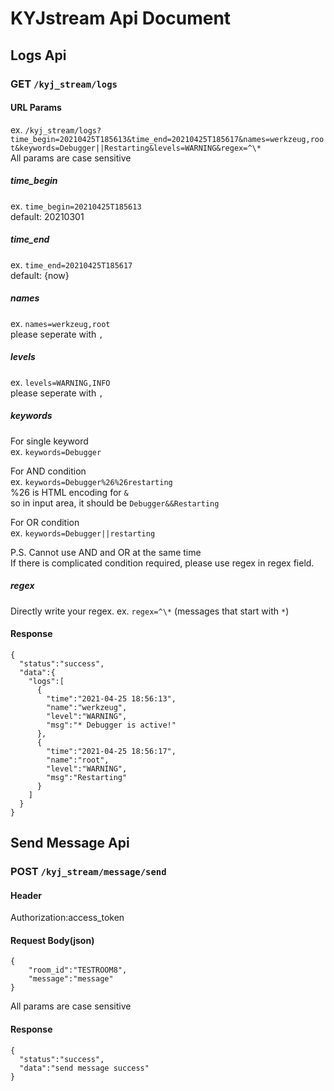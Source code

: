 # KYJstream Api Document

## Logs Api
### GET `/kyj_stream/logs`
#### URL Params
ex. `/kyj_stream/logs?time_begin=20210425T185613&time_end=20210425T185617&names=werkzeug,root&keywords=Debugger||Restarting&levels=WARNING&regex=^\*`  
All params are case sensitive  

##### time_begin
ex. `time_begin=20210425T185613`  
default: 20210301  
  
  
##### time_end
ex. `time_end=20210425T185617`  
default: {now}  
  
  
##### names  
ex. `names=werkzeug,root`  
please seperate with `,`  
  
  
##### levels  
ex. `levels=WARNING,INFO`  
please seperate with `,`  
  
  
##### keywords  
For single keyword  
ex. `keywords=Debugger`  
  

For AND condition  
ex. `keywords=Debugger%26%26restarting`  
%26 is HTML encoding for `&`  
so in input area, it should be `Debugger&&Restarting`  
  
For OR condition  
ex. `keywords=Debugger||restarting`  
  
P.S. Cannot use AND and OR at the same time  
If there is complicated condition required, please use regex in regex field.  
  
  
##### regex
Directly write your regex.
ex. `regex=^\*` (messages that start with `*`)
  

#### Response
```
{
  "status":"success",
  "data":{
    "logs":[
      {
        "time":"2021-04-25 18:56:13",
        "name":"werkzeug",
        "level":"WARNING",
        "msg":"* Debugger is active!"
      },
      {
        "time":"2021-04-25 18:56:17",
        "name":"root",
        "level":"WARNING",
        "msg":"Restarting"
      }
    ]
  }
}
```

## Send Message Api
### POST `/kyj_stream/message/send`
#### Header
Authorization:access_token
#### Request Body(json)
```
{
	"room_id":"TESTROOM8",
	"message":"message"
}
```
All params are case sensitive  

#### Response
```
{
  "status":"success",
  "data":"send message success"
}
```